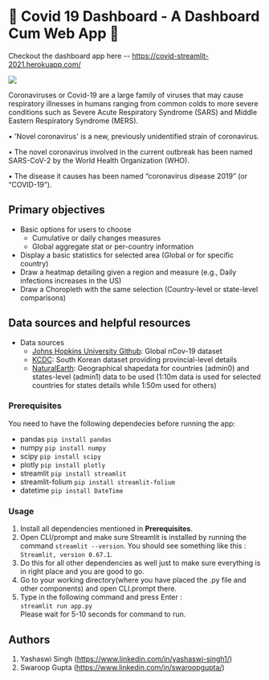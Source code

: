 # 🦠 Covid 19 Dashboard - A Dashboard Cum Web App 🦠

Checkout the dashboard app here -- https://covid-streamlit-2021.herokuapp.com/
<br>

![](https://www.calexico.ca.gov/vertical/Sites/%7B342ED706-1EBB-4FDE-BD1E-9543BAD44C09%7D/uploads/COVID.jpg)

Coronaviruses or Covid-19 are a large family of viruses that may cause respiratory illnesses in humans ranging from common colds to more severe conditions such as Severe Acute Respiratory Syndrome (SARS) and Middle Eastern Respiratory Syndrome (MERS).

• 'Novel coronavirus' is a new, previously unidentified strain of coronavirus.

• The novel coronavirus involved in the current outbreak has been named SARS-CoV-2 by the World Health Organization (WHO).

• The disease it causes has been named “coronavirus disease 2019” (or “COVID-19”).

## Primary objectives
* Basic options for users to choose
  * Cumulative or daily changes measures
  * Global aggregate stat or per-country information
* Display a basic statistics for selected area (Global or for specific country)
* Draw a heatmap detailing given a region and measure (e.g., Daily infections increases in the US)
* Draw a Choropleth with the same selection (Country-level or state-level comparisons)

## Data sources and helpful resources
* Data sources
  * [Johns Hopkins University Github](https://github.com/CSSEGISandData/COVID-19): Global nCov-19 dataset
  * [KCDC](http://ncov.mohw.go.kr/): South Korean dataset providing provincial-level details
  * [NaturalEarth](http://naturalearthdata.com/): Geographical shapedata for countries (admin0) and states-level (admin1) data to be used (1:10m data is used for selected countries for states details while 1:50m used for others)

### Prerequisites

You need to have the following dependecies before running the app:

- pandas `pip install pandas`
- numpy `pip install numpy`
- scipy `pip install scipy`
- plotly `pip install plotly`
- streamlit `pip install streamlit`
- streamlit-folium `pip install streamlit-folium`
- datetime `pip install DateTime`


### Usage

1. Install all dependencies mentioned in __Prerequisites__.
2. Open CLI/prompt and make sure Streamlit is installed by running the command `streamlit --version`. You should see something like this : `Streamlit, version 0.67.1`.
3. Do this for all other dependencies as well just to make sure everything is in right place and you are good to go.
4. Go to your working directory(where you have placed the .py file and other components) and open CLI.prompt there.
5. Type in the following command and press Enter :<br>
   `streamlit run app.py`<br>
   Please wait for 5-10 seconds for command to run.

## Authors

1. Yashaswi Singh (https://www.linkedin.com/in/yashaswi-singh1/)
2. Swaroop Gupta (https://www.linkedin.com/in/swaroopgupta/)
